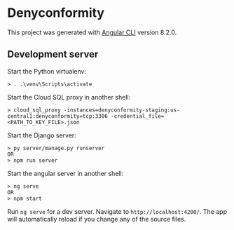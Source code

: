 # Denyconformity

This project was generated with [Angular CLI](https://github.com/angular/angular-cli) version 8.2.0.

## Development server

Start the Python virtualenv:

```
> . .\venv\Scripts\activate
```

Start the Cloud SQL proxy in another shell:

```
> cloud_sql_proxy -instances=denyconformity-staging:us-central1:denyconformity=tcp:3306 -credential_file=<PATH_TO_KEY_FILE>.json
```

Start the Django server:

```
> py server/manage.py runserver
OR
> npm run server
```

Start the angular server in another shell:

```
> ng serve
OR
> npm start
```

Run `ng serve` for a dev server. Navigate to `http://localhost:4200/`. The app will automatically reload if you change any of the source files.

